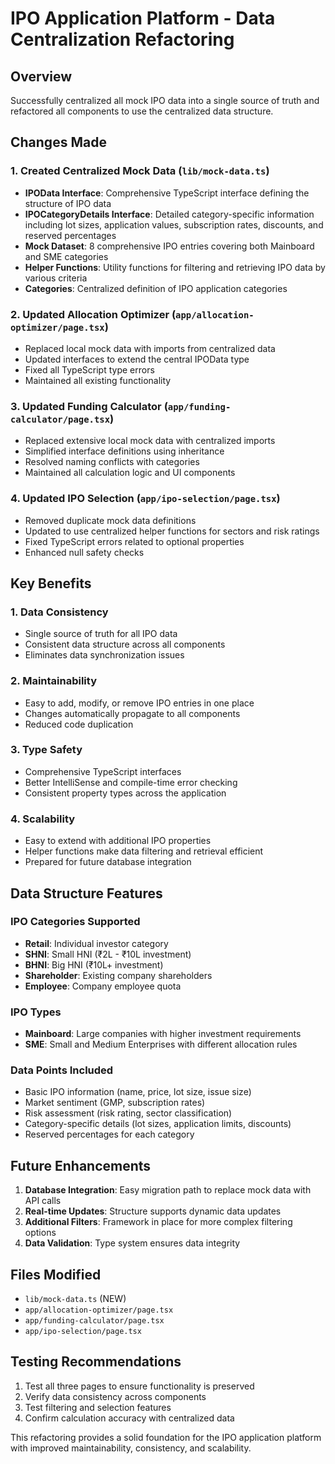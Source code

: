 # IPO Application Platform - Data Centralization Refactoring

## Overview
Successfully centralized all mock IPO data into a single source of truth and refactored all components to use the centralized data structure.

## Changes Made

### 1. Created Centralized Mock Data (`lib/mock-data.ts`)
- **IPOData Interface**: Comprehensive TypeScript interface defining the structure of IPO data
- **IPOCategoryDetails Interface**: Detailed category-specific information including lot sizes, application values, subscription rates, discounts, and reserved percentages
- **Mock Dataset**: 8 comprehensive IPO entries covering both Mainboard and SME categories
- **Helper Functions**: Utility functions for filtering and retrieving IPO data by various criteria
- **Categories**: Centralized definition of IPO application categories

### 2. Updated Allocation Optimizer (`app/allocation-optimizer/page.tsx`)
- Replaced local mock data with imports from centralized data
- Updated interfaces to extend the central IPOData type
- Fixed all TypeScript type errors
- Maintained all existing functionality

### 3. Updated Funding Calculator (`app/funding-calculator/page.tsx`)
- Replaced extensive local mock data with centralized imports
- Simplified interface definitions using inheritance
- Resolved naming conflicts with categories
- Maintained all calculation logic and UI components

### 4. Updated IPO Selection (`app/ipo-selection/page.tsx`)
- Removed duplicate mock data definitions
- Updated to use centralized helper functions for sectors and risk ratings
- Fixed TypeScript errors related to optional properties
- Enhanced null safety checks

## Key Benefits

### 1. **Data Consistency**
- Single source of truth for all IPO data
- Consistent data structure across all components
- Eliminates data synchronization issues

### 2. **Maintainability**
- Easy to add, modify, or remove IPO entries in one place
- Changes automatically propagate to all components
- Reduced code duplication

### 3. **Type Safety**
- Comprehensive TypeScript interfaces
- Better IntelliSense and compile-time error checking
- Consistent property types across the application

### 4. **Scalability**
- Easy to extend with additional IPO properties
- Helper functions make data filtering and retrieval efficient
- Prepared for future database integration

## Data Structure Features

### IPO Categories Supported
- **Retail**: Individual investor category
- **SHNI**: Small HNI (₹2L - ₹10L investment)
- **BHNI**: Big HNI (₹10L+ investment)
- **Shareholder**: Existing company shareholders
- **Employee**: Company employee quota

### IPO Types
- **Mainboard**: Large companies with higher investment requirements
- **SME**: Small and Medium Enterprises with different allocation rules

### Data Points Included
- Basic IPO information (name, price, lot size, issue size)
- Market sentiment (GMP, subscription rates)
- Risk assessment (risk rating, sector classification)
- Category-specific details (lot sizes, application limits, discounts)
- Reserved percentages for each category

## Future Enhancements
1. **Database Integration**: Easy migration path to replace mock data with API calls
2. **Real-time Updates**: Structure supports dynamic data updates
3. **Additional Filters**: Framework in place for more complex filtering options
4. **Data Validation**: Type system ensures data integrity

## Files Modified
- `lib/mock-data.ts` (NEW)
- `app/allocation-optimizer/page.tsx`
- `app/funding-calculator/page.tsx`
- `app/ipo-selection/page.tsx`

## Testing Recommendations
1. Test all three pages to ensure functionality is preserved
2. Verify data consistency across components
3. Test filtering and selection features
4. Confirm calculation accuracy with centralized data

This refactoring provides a solid foundation for the IPO application platform with improved maintainability, consistency, and scalability.